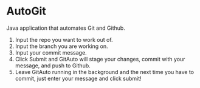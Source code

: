 # AutoGit

Java application that automates Git and Github. 

1. Input the repo you want to work out of.
2. Input the branch you are working on.
3. Input your commit message.
4. Click Submit and GitAuto will stage your changes, commit with your message, and push to Github.
5. Leave GitAuto running in the background and the next time you have to commit, just enter your message and click submit!


 